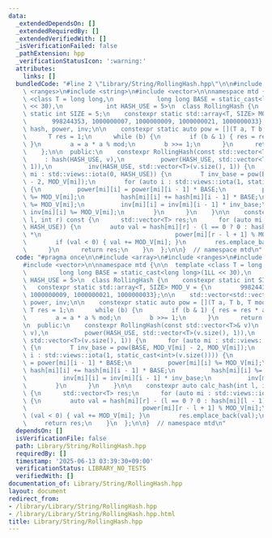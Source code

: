```yaml
---
data:
  _extendedDependsOn: []
  _extendedRequiredBy: []
  _extendedVerifiedWith: []
  _isVerificationFailed: false
  _pathExtension: hpp
  _verificationStatusIcon: ':warning:'
  attributes:
    links: []
  bundledCode: "#line 2 \"Library/String/RollingHash.hpp\"\n\n#include <array>\n#include\
    \ <ranges>\n#include <string>\n#include <vector>\n\nnamespace mtd {\n\n  template\
    \ <class T = long long,\n            long long BASE = static_cast<long long>(1LL\
    \ << 30),\n            int HASH_USE = 5>\n  class RollingHash {\n    constexpr\
    \ static int SIZE = 5;\n    constexpr static std::array<T, SIZE> MOD_V = {\n \
    \       998244353, 1000000007, 1000000009, 1000000021, 1000000033};\n\n    std::vector<std::vector<T>>\
    \ hash, power, inv;\n\n    constexpr static auto pow = [](T a, T b, T mod) {\n\
    \      T res = 1;\n      while (b) {\n        if (b & 1) { res = res * a % mod;\
    \ }\n        a = a * a % mod;\n        b >>= 1;\n      }\n      return res;\n\
    \    };\n\n  public:\n    constexpr RollingHash(const std::vector<T>& v)\n   \
    \     : hash(HASH_USE, v),\n          power(HASH_USE, std::vector<T>(v.size(),\
    \ 1)),\n          inv(HASH_USE, std::vector<T>(v.size(), 1)) {\n      for (auto\
    \ mi : std::views::iota(0, HASH_USE)) {\n        T inv_base = pow(BASE, MOD_V[mi]\
    \ - 2, MOD_V[mi]);\n        for (auto i : std::views::iota(1, static_cast<int>(v.size())))\
    \ {\n          power[mi][i] = power[mi][i - 1] * BASE;\n          power[mi][i]\
    \ %= MOD_V[mi];\n          hash[mi][i] += hash[mi][i - 1] * BASE;\n          hash[mi][i]\
    \ %= MOD_V[mi];\n          inv[mi][i] = inv[mi][i - 1] * inv_base;\n         \
    \ inv[mi][i] %= MOD_V[mi];\n        }\n      }\n    }\n\n    constexpr auto calc_hash(int\
    \ l, int r) const {\n      std::vector<T> res;\n      for (auto mi : std::views::iota(0,\
    \ HASH_USE)) {\n        auto val = hash[mi][r] - (l == 0 ? 0 : hash[mi][l - 1])\
    \ *\n                                     power[mi][r - l + 1] % MOD_V[mi];\n\
    \        if (val < 0) { val += MOD_V[mi]; }\n        res.emplace_back(val);\n\
    \      }\n      return res;\n    }\n  };\n\n}  // namespace mtd\n"
  code: "#pragma once\n\n#include <array>\n#include <ranges>\n#include <string>\n\
    #include <vector>\n\nnamespace mtd {\n\n  template <class T = long long,\n   \
    \         long long BASE = static_cast<long long>(1LL << 30),\n            int\
    \ HASH_USE = 5>\n  class RollingHash {\n    constexpr static int SIZE = 5;\n \
    \   constexpr static std::array<T, SIZE> MOD_V = {\n        998244353, 1000000007,\
    \ 1000000009, 1000000021, 1000000033};\n\n    std::vector<std::vector<T>> hash,\
    \ power, inv;\n\n    constexpr static auto pow = [](T a, T b, T mod) {\n     \
    \ T res = 1;\n      while (b) {\n        if (b & 1) { res = res * a % mod; }\n\
    \        a = a * a % mod;\n        b >>= 1;\n      }\n      return res;\n    };\n\
    \n  public:\n    constexpr RollingHash(const std::vector<T>& v)\n        : hash(HASH_USE,\
    \ v),\n          power(HASH_USE, std::vector<T>(v.size(), 1)),\n          inv(HASH_USE,\
    \ std::vector<T>(v.size(), 1)) {\n      for (auto mi : std::views::iota(0, HASH_USE))\
    \ {\n        T inv_base = pow(BASE, MOD_V[mi] - 2, MOD_V[mi]);\n        for (auto\
    \ i : std::views::iota(1, static_cast<int>(v.size()))) {\n          power[mi][i]\
    \ = power[mi][i - 1] * BASE;\n          power[mi][i] %= MOD_V[mi];\n         \
    \ hash[mi][i] += hash[mi][i - 1] * BASE;\n          hash[mi][i] %= MOD_V[mi];\n\
    \          inv[mi][i] = inv[mi][i - 1] * inv_base;\n          inv[mi][i] %= MOD_V[mi];\n\
    \        }\n      }\n    }\n\n    constexpr auto calc_hash(int l, int r) const\
    \ {\n      std::vector<T> res;\n      for (auto mi : std::views::iota(0, HASH_USE))\
    \ {\n        auto val = hash[mi][r] - (l == 0 ? 0 : hash[mi][l - 1]) *\n     \
    \                                power[mi][r - l + 1] % MOD_V[mi];\n        if\
    \ (val < 0) { val += MOD_V[mi]; }\n        res.emplace_back(val);\n      }\n \
    \     return res;\n    }\n  };\n\n}  // namespace mtd\n"
  dependsOn: []
  isVerificationFile: false
  path: Library/String/RollingHash.hpp
  requiredBy: []
  timestamp: '2025-06-13 03:39:30+09:00'
  verificationStatus: LIBRARY_NO_TESTS
  verifiedWith: []
documentation_of: Library/String/RollingHash.hpp
layout: document
redirect_from:
- /library/Library/String/RollingHash.hpp
- /library/Library/String/RollingHash.hpp.html
title: Library/String/RollingHash.hpp
---
```

